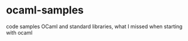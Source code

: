 ocaml-samples
=============

code samples OCaml and standard libraries, what I missed when starting with ocaml
